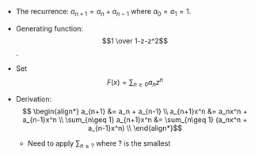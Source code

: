 - The recurrence: $a_{n+1} = a_n + a_{n-1}$ where $a_0 = a_1 = 1$.
- Generating function: $$1 \over 1-z-z^2$$.
- Set $$F(x) = \sum_{n\geq 0} a_n z^n$$
- Derivation:
$$
\begin{align*}
a_{n+1} &= a_n + a_{n-1} \\
a_{n+1}x^n &= a_nx^n + a_{n-1}x^n \\
\sum_{n\geq 1} a_{n+1}x^n &= \sum_{n\geq 1} (a_nx^n + a_{n-1}x^n) \\
\end{align*}$$

	- Need to apply $\sum_{n\geq ?}$ where $?$ is the smallest